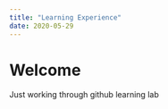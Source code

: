 ```yaml
---
title: "Learning Experience"
date: 2020-05-29
---
```


# Welcome
Just working through github learning lab
